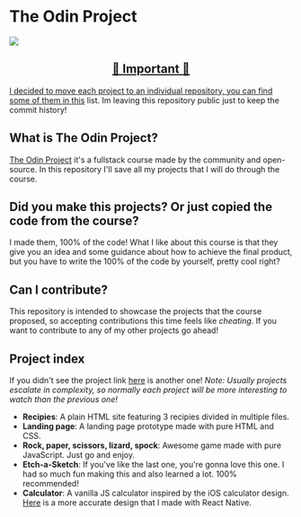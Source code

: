 # The Odin Project

<img align="center">![](https://www.theodinproject.com/assets/og-logo-022832d4cefeec1d5266237be260192f5980f9bcbf1c9ca151b358f0ce1fd2df.png)</img>


<h2 align="center"><a href="link </a></h2>

***
## 🛑 Important 🛑
I decided to move each project to an individual repository, you can find some of them in [this](https://github.com/stars/alesbe/lists/cool-js-proyects) list. Im leaving this repository public just to keep the commit history!

## What is The Odin Project?
[The Odin Project](https://www.theodinproject.com/) it's a fullstack course made by the community and open-source. In this repository I'll save all my projects that I will do through the course.

## Did you make this projects? Or just copied the code from the course?
I made them, 100% of the code! What I like about this course is that they give you an idea and some guidance about how to achieve the final product, but you have to write the 100% of the code by yourself, pretty cool right?

## Can I contribute?
This repository is intended to showcase the projects that the course proposed, so accepting contributions this time feels like *cheating*. If you want to contribute to any of my other projects go ahead!

## Project index
If you didn't see the project link [here]() is another one!
*Note: Usually projects escalate in complexity, so normally each project will be more interesting to watch than the previous one!*

- **Recipies**: A plain HTML site featuring 3 recipies divided in multiple files.
- **Landing page**: A landing page prototype made with pure HTML and CSS.
- **Rock, paper, scissors, lizard, spock**: Awesome game made with pure JavaScript. Just go and enjoy.
- **Etch-a-Sketch**: If you've like the last one, you're gonna love this one. I had so much fun making this and also learned a lot. 100% recommended!
- **Calculator**: A vanilla JS calculator inspired by the iOS calculator design. [Here](https://github.com/alesbe/react-native-ios-calculator) is a more accurate design that I made with React Native.
